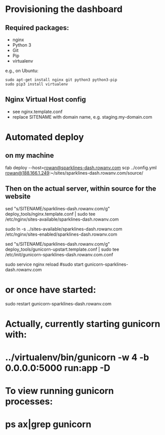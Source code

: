 Provisioning the dashboard
==========================

## Required packages:

* nginx
* Python 3
* Git
* Pip
* virtualenv

e.g., on Ubuntu:

	sudo apt-get install nginx git python3 python3-pip
	sudo pip3 install virtualenv

## Nginx Virtual Host config

* see nginx.template.conf
* replace SITENAME with domain name, e.g. staging.my-domain.com


# Automated deploy
## on my machine

fab deploy --host=rowan@sparklines-dash.rowanv.com
scp ../config.yml rowan@188.166.1.249:~/sites/sparklines-dash.rowanv.com/source/


## Then on the actual server, within source for the website

sed "s/SITENAME/sparklines-dash.rowanv.com/g" \
    deploy_tools/nginx.template.conf | sudo tee \
    /etc/nginx/sites-available/sparklines-dash.rowanv.com

sudo ln -s ../sites-available/sparklines-dash.rowanv.com \
    /etc/nginx/sites-enabled/sparklines-dash.rowanv.com

sed "s/SITENAME/sparklines-dash.rowanv.com/g" \
    deploy_tools/gunicorn-upstart.template.conf | sudo tee \
    /etc/init/gunicorn-sparklines-dash.rowanv.com.conf

sudo service nginx reload
#sudo start gunicorn-sparklines-dash.rowanv.com
# or once have started:
sudo restart gunicorn-sparklines-dash.rowanv.com
# Actually, currently starting gunicorn with:
# ../virtualenv/bin/gunicorn -w 4 -b 0.0.0.0:5000 run:app -D
# To view running gunicorn processes:
# ps ax|grep gunicorn
